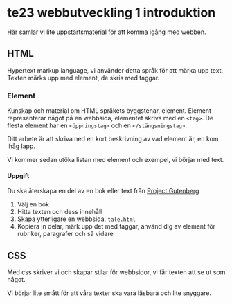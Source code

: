 # te23 webbutveckling 1 introduktion

Här samlar vi lite uppstartsmaterial för att komma igång med webben.

## HTML

Hypertext markup language, vi använder detta språk för att märka upp text.
Texten märks upp med element, de skris med taggar.

### Element

Kunskap och material om HTML språkets byggstenar, element.
Element representerar något på en webbsida, elementet skrivs med en `<tag>`.
De flesta element har en `<öppningstag>` och en `</stängsningstag>`.

Ditt arbete är att skriva ned en kort beskrivning av vad element är, en kom ihåg lapp.

Vi kommer sedan utöka listan med element och exempel, vi börjar med text.

#### Uppgift

Du ska återskapa en del av en bok eller text från [Project Gutenberg](https://www.gutenberg.org/browse/scores/top)

1. Välj en bok
2. Hitta texten och dess innehåll
3. Skapa ytterligare en webbsida, `tale.html`
4. Kopiera in delar, märk upp det med taggar, använd dig av element för rubriker, paragrafer och så vidare

## CSS

Med css skriver vi och skapar stilar för webbsidor, vi får texten att se ut som något.

Vi börjar lite smått för att våra texter ska vara läsbara och lite snyggare.
